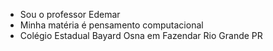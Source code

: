 - Sou o professor Edemar
- Minha matéria é pensamento computacional
- Colégio Estadual Bayard Osna em Fazendar Rio Grande PR
